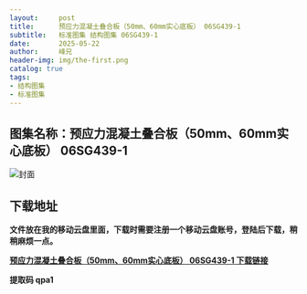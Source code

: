 ```yaml
---
layout:     post
title:      预应力混凝土叠合板（50mm、60mm实心底板） 06SG439-1
subtitle:   标准图集 结构图集 06SG439-1
date:       2025-05-22
author:     峰兄
header-img: img/the-first.png
catalog: true
tags:
- 结构图集
- 标准图集
---
```

## 图集名称：预应力混凝土叠合板（50mm、60mm实心底板） 06SG439-1
![封面](https://pic1.imgdb.cn/item/682e742158cb8da5c8038310.jpg)


## 下载地址 ##
**文件放在我的移动云盘里面，下载时需要注册一个移动云盘账号，登陆后下载，稍稍麻烦一点。**  
  
[**预应力混凝土叠合板（50mm、60mm实心底板） 06SG439-1 下载链接**](https://caiyun.139.com/w/i/2nc6quBq4Hjsw)


**提取码 qpa1**


